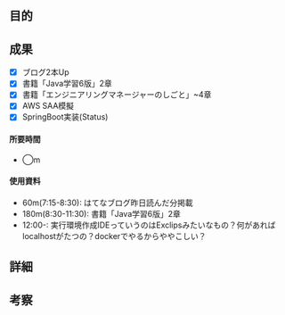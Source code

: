 ## 目的
<!-- 目的(〜を知りたい/〜を実装したい) -->

## 成果
<!-- 成果(できたこと/できなかったこと) -->
- [x] ブログ2本Up
- [x] 書籍「Java学習6版」2章
- [x] 書籍「エンジニアリングマネージャーのしごと」~4章
- [x] AWS SAA模擬
- [x] SpringBoot実装(Status)

#### 所要時間
- ◯m
#### 使用資料
<!-- 使用資料(教材/書籍/ワークシート/Youtube) -->
- 60m(7:15-8:30): はてなブログ昨日読んだ分掲載
- 180m(8:30-11:30): 書籍「Java学習6版」2章
- 12:00-: 実行環境作成IDEっていうのはExclipsみたいなもの？何があればlocalhostがたつの？dockerでやるからややこしい？

## 詳細
<!-- 詳細(キーワード/プロセス//具体例を挙げる/今回の課題解決を今後に繋げられる形で記録) -->


## 考察
<!-- 考察(今後の展望/) -->
